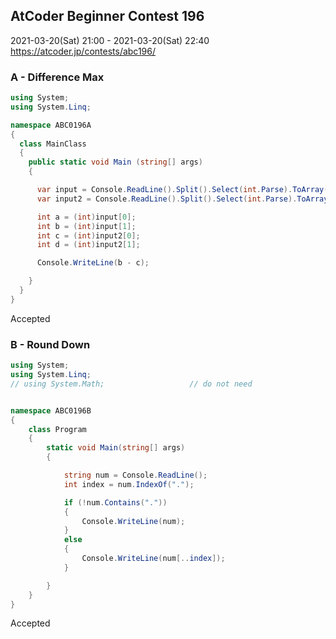 ## AtCoder Beginner Contest 196
2021-03-20(Sat) 21:00 - 2021-03-20(Sat) 22:40  
https://atcoder.jp/contests/abc196/


### A - Difference Max

```cs
using System;
using System.Linq;

namespace ABC0196A
{
  class MainClass
  {
    public static void Main (string[] args) 
    {

      var input = Console.ReadLine().Split().Select(int.Parse).ToArray();
      var input2 = Console.ReadLine().Split().Select(int.Parse).ToArray();

      int a = (int)input[0];
      int b = (int)input[1];
      int c = (int)input2[0];
      int d = (int)input2[1];

      Console.WriteLine(b - c);

    }
  }
}
```
Accepted


### B - Round Down

```cs
using System;
using System.Linq;
// using System.Math;                   // do not need


namespace ABC0196B
{
    class Program
    {
        static void Main(string[] args)
        {

            string num = Console.ReadLine(); 
            int index = num.IndexOf(".");

            if (!num.Contains("."))
            {
                Console.WriteLine(num);
            }
            else
            {
                Console.WriteLine(num[..index]);
            }

        }
    }
}
```
Accepted